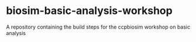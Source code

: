 # biosim-basic-analysis-workshop
A repository containing the build steps for the ccpbiosim workshop on basic analysis
